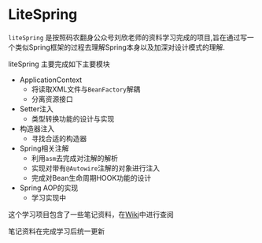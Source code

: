 # LiteSpring

`liteSpring` 是按照码农翻身公众号刘欣老师的资料学习完成的项目,旨在通过写一个类似Spring框架的过程去理解Spring本身以及加深对设计模式的理解.

liteSpring 主要完成如下主要模块

+ ApplicationContext
    + 将读取XML文件与`BeanFactory`解耦
    + 分离资源接口
+ Setter注入
    + 类型转换功能的设计与实现
+ 构造器注入
    + 寻找合适的构造器
+ Spring相关注解
    + 利用`asm`去完成对注解的解析
    + 实现对带有`@Autowire`注解的对象进行注入
    + 完成对Bean生命周期HOOK功能的设计
+ Spring AOP的实现
    + 学习实现中

这个学习项目包含了一些笔记资料，在[Wiki](https://github.com/PickDream/LiteSpring/wiki)中进行查阅

笔记资料在完成学习后统一更新


